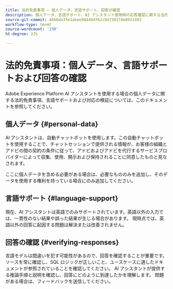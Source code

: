 ```yaml
---
title: 法的免責事項 – 個人データ、言語サポート、回答の確認
description: 個人データ、言語サポート、AI アシスタント使用時の応答確認に関する法的免責事項について説明します。
source-git-commit: 4bb6da3fe1abee98446df62c94730274e0931493
workflow-type: tm+mt
source-wordcount: '230'
ht-degree: 22%

---
```


# 法的免責事項：個人データ、言語サポートおよび回答の確認

Adobe Experience Platform AI アシスタントを使用する場合の個人データに関する法的免責事項、言語サポートおよび対応の検証については、このドキュメントを参照してください。

## 個人データ {#personal-data}

AI アシスタントは、自動チャットボットを使用します。この自動チャットボットを使用することで、チャットセッションで提供される情報が、お客様の組織とアドビの間の契約の条件に従って、アドビおよびアドビを代行するサービスプロバイダーによって収集、使用、開示および保持されることに同意したものと見なされます。

ここに個人データを含める必要がある場合は、必要なもののみを追加し、そのデータを使用する権利を持っている場合にのみ追加してください。

## 言語サポート {#language-support}

現在、AI アシスタントは英語でのみサポートされています。英語以外の入力では、一貫性のない結果や誤った結果が生じる場合があります。 現時点では、英語以外の回答に起因する問題は解決または改善されません。

## 回答の確認 {#verifying-responses}

言語モデルは間違いを犯す可能性があるので、回答を確認することが重要です。 ソースを常に確認し、SQL ロジックが正しいこと、ユースケースに適したドキュメントが参照されていることを確認してください。 AI アシスタントが提供する推論手順と説明を確認し、回答にどのように到達したかを理解します。 問題がある場合は、フィードバックを送信してください。

